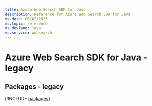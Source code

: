 ```yaml
---
title: Azure Web Search SDK for Java
description: Reference for Azure Web Search SDK for Java
ms.date: 06/02/2025
ms.topic: reference
ms.devlang: java
ms.service: websearch
---
```

# Azure Web Search SDK for Java - legacy
## Packages - legacy
[!INCLUDE [packages](web-search-index.md)]